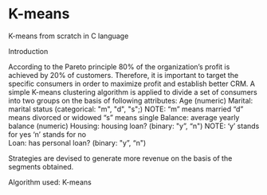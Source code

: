 # K-means
K-means from scratch in C language 

Introduction 

According to the Pareto principle 80% of the organization’s profit is achieved by 20% of customers. Therefore, it is important to target the specific consumers in order to maximize profit and establish better CRM. A simple K-means clustering algorithm is applied to divide a set of consumers into two groups on the basis of following attributes:
 Age (numeric)
 Marital: marital status (categorical: "m", "d", "s";)
 NOTE: “m” means married
 “d” means divorced or widowed
 “s” means single
 Balance: average yearly balance (numeric)
 Housing: housing loan? (binary: "y”, “n")
 NOTE: ‘y’ stands for yes
	 ‘n’ stands for no  
 Loan: has personal loan? (binary: "y”, “n")

Strategies are devised to generate more revenue on the basis of the segments obtained.

Algorithm used: K-means 
